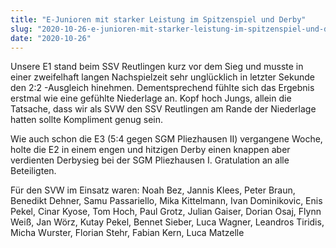 ```yaml
---
title: "E-Junioren mit starker Leistung im Spitzenspiel und Derby"
slug: "2020-10-26-e-junioren-mit-starker-leistung-im-spitzenspiel-und-derby"
date: "2020-10-26"
---
```

Unsere E1 stand beim SSV Reutlingen kurz vor dem Sieg und musste in einer zweifelhaft langen Nachspielzeit sehr unglücklich in letzter Sekunde den 2:2 -Ausgleich hinehmen. Dementsprechend fühlte sich das Ergebnis erstmal wie eine gefühlte Niederlage an. Kopf hoch Jungs, allein die Tatsache, dass wir als SVW den SSV Reutlingen am Rande der Niederlage hatten sollte Kompliment genug sein.


Wie auch schon die E3 (5:4 gegen SGM Pliezhausen II) vergangene Woche, holte die E2 in einem engen und hitzigen Derby einen knappen aber verdienten Derbysieg bei der SGM Pliezhausen I. Gratulation an alle Beteiligten.


Für den SVW im Einsatz waren: Noah Bez, Jannis Klees, Peter Braun, Benedikt Dehner, Samu Passariello, Mika Kittelmann, Ivan Dominikovic, Enis Pekel, Cinar Kyose, Tom Hoch, Paul Grotz, Julian Gaiser, Dorian Osaj, Flynn Weiß, Jan Wörz, Kutay Pekel, Bennet Sieber, Luca Wagner, Leandros Tiridis, Micha Wurster, Florian Stehr, Fabian Kern, Luca Matzelle
